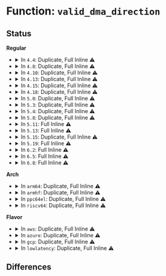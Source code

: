 # Function: <code>valid_dma_direction</code>

## Status
<b>Regular</b>
<ul>
<li>
<details>
<summary>In <code>4.4</code>: Duplicate, Full Inline ⚠️</summary>

**Collision:** Static Duplication

**Inline:** Full

**Transformation:** False

**Instances:**

```
In drivers/dma/dmaengine.c (0)
Location: include/linux/dma-mapping.h:74
Inline: True
```
```
In drivers/tty/serial/8250/8250_dma.c (0)
Location: include/linux/dma-mapping.h:74
Inline: True
```
```
In drivers/char/agp/intel-gtt.c (0)
Location: include/linux/dma-mapping.h:74
Inline: True
```
```
In drivers/scsi/scsi_lib_dma.c (0)
Location: include/linux/dma-mapping.h:74
Inline: True
```
```
In drivers/ata/libata-core.c (0)
Location: include/linux/dma-mapping.h:74
Inline: True
```
```
In drivers/spi/spi.c (0)
Location: include/linux/dma-mapping.h:74
Inline: True
```
```
In drivers/usb/core/hcd.c (0)
Location: include/linux/dma-mapping.h:74
Inline: True
```
```
In drivers/usb/dwc2/hcd.c (0)
Location: include/linux/dma-mapping.h:74
Inline: True
```
```
In drivers/usb/dwc2/hcd_intr.c (0)
Location: include/linux/dma-mapping.h:74
Inline: True
```
</details>
</li>
<li>
<details>
<summary>In <code>4.8</code>: Duplicate, Full Inline ⚠️</summary>

**Collision:** Static Duplication

**Inline:** Full

**Transformation:** False

**Instances:**

```
In drivers/dma/dmaengine.c (0)
Location: include/linux/dma-mapping.h:125
Inline: True
```
```
In drivers/virtio/virtio_ring.c (0)
Location: include/linux/dma-mapping.h:125
Inline: True
```
```
In drivers/tty/serial/8250/8250_dma.c (0)
Location: include/linux/dma-mapping.h:125
Inline: True
```
```
In drivers/char/agp/intel-gtt.c (0)
Location: include/linux/dma-mapping.h:125
Inline: True
```
```
In drivers/scsi/scsi_lib_dma.c (0)
Location: include/linux/dma-mapping.h:125
Inline: True
```
```
In drivers/ata/libata-core.c (0)
Location: include/linux/dma-mapping.h:125
Inline: True
```
```
In drivers/spi/spi.c (0)
Location: include/linux/dma-mapping.h:125
Inline: True
```
```
In drivers/usb/core/hcd.c (0)
Location: include/linux/dma-mapping.h:125
Inline: True
```
```
In drivers/usb/dwc2/hcd.c (0)
Location: include/linux/dma-mapping.h:125
Inline: True
```
```
In drivers/usb/dwc2/hcd_ddma.c (0)
Location: include/linux/dma-mapping.h:125
Inline: True
```
```
In drivers/usb/host/xhci-ring.c (0)
Location: include/linux/dma-mapping.h:125
Inline: True
```
</details>
</li>
<li>
<details>
<summary>In <code>4.10</code>: Duplicate, Full Inline ⚠️</summary>

**Collision:** Static Duplication

**Inline:** Full

**Transformation:** False

**Instances:**

```
In drivers/dma/dmaengine.c (0)
Location: include/linux/dma-mapping.h:136
Inline: True
```
```
In drivers/virtio/virtio_ring.c (0)
Location: include/linux/dma-mapping.h:136
Inline: True
```
```
In drivers/tty/serial/8250/8250_dma.c (0)
Location: include/linux/dma-mapping.h:136
Inline: True
```
```
In drivers/char/agp/intel-gtt.c (0)
Location: include/linux/dma-mapping.h:136
Inline: True
```
```
In drivers/scsi/scsi_lib_dma.c (0)
Location: include/linux/dma-mapping.h:136
Inline: True
```
```
In drivers/ata/libata-core.c (0)
Location: include/linux/dma-mapping.h:136
Inline: True
```
```
In drivers/spi/spi.c (0)
Location: include/linux/dma-mapping.h:136
Inline: True
```
```
In drivers/usb/core/hcd.c (0)
Location: include/linux/dma-mapping.h:136
Inline: True
```
```
In drivers/usb/dwc2/hcd.c (0)
Location: include/linux/dma-mapping.h:136
Inline: True
```
```
In drivers/usb/dwc2/hcd_ddma.c (0)
Location: include/linux/dma-mapping.h:136
Inline: True
```
```
In drivers/usb/host/xhci-ring.c (0)
Location: include/linux/dma-mapping.h:136
Inline: True
```
</details>
</li>
<li>
<details>
<summary>In <code>4.13</code>: Duplicate, Full Inline ⚠️</summary>

**Collision:** Static Duplication

**Inline:** Full

**Transformation:** False

**Instances:**

```
In drivers/dma/dmaengine.c (0)
Location: include/linux/dma-mapping.h:143
Inline: True
```
```
In drivers/virtio/virtio_ring.c (0)
Location: include/linux/dma-mapping.h:143
Inline: True
```
```
In drivers/tty/serial/8250/8250_dma.c (0)
Location: include/linux/dma-mapping.h:143
Inline: True
```
```
In drivers/char/agp/intel-gtt.c (0)
Location: include/linux/dma-mapping.h:143
Inline: True
```
```
In drivers/scsi/scsi_lib_dma.c (0)
Location: include/linux/dma-mapping.h:143
Inline: True
```
```
In drivers/ata/libata-core.c (0)
Location: include/linux/dma-mapping.h:143
Inline: True
```
```
In drivers/spi/spi.c (0)
Location: include/linux/dma-mapping.h:143
Inline: True
```
```
In drivers/usb/core/hcd.c (0)
Location: include/linux/dma-mapping.h:143
Inline: True
```
```
In drivers/usb/dwc2/hcd.c (0)
Location: include/linux/dma-mapping.h:143
Inline: True
```
```
In drivers/usb/dwc2/hcd_ddma.c (0)
Location: include/linux/dma-mapping.h:143
Inline: True
```
```
In drivers/usb/host/xhci-ring.c (0)
Location: include/linux/dma-mapping.h:143
Inline: True
```
</details>
</li>
<li>
<details>
<summary>In <code>4.15</code>: Duplicate, Full Inline ⚠️</summary>

**Collision:** Static Duplication

**Inline:** Full

**Transformation:** False

**Instances:**

```
In drivers/dma/dmaengine.c (0)
Location: include/linux/dma-mapping.h:146
Inline: True
```
```
In drivers/virtio/virtio_ring.c (0)
Location: include/linux/dma-mapping.h:146
Inline: True
```
```
In drivers/tty/serial/8250/8250_dma.c (0)
Location: include/linux/dma-mapping.h:146
Inline: True
```
```
In drivers/char/agp/intel-gtt.c (0)
Location: include/linux/dma-mapping.h:146
Inline: True
```
```
In drivers/scsi/scsi_lib_dma.c (0)
Location: include/linux/dma-mapping.h:146
Inline: True
```
```
In drivers/ata/libata-core.c (0)
Location: include/linux/dma-mapping.h:146
Inline: True
```
```
In drivers/spi/spi.c (0)
Location: include/linux/dma-mapping.h:146
Inline: True
```
```
In drivers/usb/core/hcd.c (0)
Location: include/linux/dma-mapping.h:146
Inline: True
```
```
In drivers/usb/dwc2/hcd.c (0)
Location: include/linux/dma-mapping.h:146
Inline: True
```
```
In drivers/usb/dwc2/hcd_ddma.c (0)
Location: include/linux/dma-mapping.h:146
Inline: True
```
```
In drivers/usb/host/xhci-ring.c (0)
Location: include/linux/dma-mapping.h:146
Inline: True
```
```
In drivers/usb/host/xhci-dbgcap.c (0)
Location: include/linux/dma-mapping.h:146
Inline: True
```
</details>
</li>
<li>
<details>
<summary>In <code>4.18</code>: Duplicate, Full Inline ⚠️</summary>

**Collision:** Static Duplication

**Inline:** Full

**Transformation:** False

**Instances:**

```
In drivers/pci/controller/dwc/pcie-designware-host.c (0)
Location: include/linux/dma-mapping.h:146
Inline: True
```
```
In drivers/dma/dmaengine.c (0)
Location: include/linux/dma-mapping.h:146
Inline: True
```
```
In drivers/virtio/virtio_ring.c (0)
Location: include/linux/dma-mapping.h:146
Inline: True
```
```
In drivers/tty/serial/8250/8250_dma.c (0)
Location: include/linux/dma-mapping.h:146
Inline: True
```
```
In drivers/char/agp/intel-gtt.c (0)
Location: include/linux/dma-mapping.h:146
Inline: True
```
```
In drivers/scsi/scsi_lib_dma.c (0)
Location: include/linux/dma-mapping.h:146
Inline: True
```
```
In drivers/ata/libata-core.c (0)
Location: include/linux/dma-mapping.h:146
Inline: True
```
```
In drivers/spi/spi.c (0)
Location: include/linux/dma-mapping.h:146
Inline: True
```
```
In drivers/usb/core/hcd.c (0)
Location: include/linux/dma-mapping.h:146
Inline: True
```
```
In drivers/usb/dwc2/hcd.c (0)
Location: include/linux/dma-mapping.h:146
Inline: True
```
```
In drivers/usb/dwc2/hcd_intr.c (0)
Location: include/linux/dma-mapping.h:146
Inline: True
```
```
In drivers/usb/dwc2/hcd_ddma.c (0)
Location: include/linux/dma-mapping.h:146
Inline: True
```
```
In drivers/usb/host/xhci-ring.c (0)
Location: include/linux/dma-mapping.h:146
Inline: True
```
```
In drivers/usb/host/xhci-dbgcap.c (0)
Location: include/linux/dma-mapping.h:146
Inline: True
```
```
In net/core/page_pool.c (0)
Location: include/linux/dma-mapping.h:146
Inline: True
```
</details>
</li>
<li>
<details>
<summary>In <code>5.0</code>: Duplicate, Full Inline ⚠️</summary>

**Collision:** Static Duplication

**Inline:** Full

**Transformation:** False

**Instances:**

```
In kernel/dma/mapping.c (0)
Location: include/linux/dma-mapping.h:145
Inline: True
```
```
In drivers/pci/controller/dwc/pcie-designware-host.c (0)
Location: include/linux/dma-mapping.h:145
Inline: True
```
```
In drivers/dma/dmaengine.c (0)
Location: include/linux/dma-mapping.h:145
Inline: True
```
```
In drivers/virtio/virtio_ring.c (0)
Location: include/linux/dma-mapping.h:145
Inline: True
```
```
In drivers/tty/serial/8250/8250_dma.c (0)
Location: include/linux/dma-mapping.h:145
Inline: True
```
```
In drivers/char/agp/intel-gtt.c (0)
Location: include/linux/dma-mapping.h:145
Inline: True
```
```
In drivers/dma-buf/udmabuf.c (0)
Location: include/linux/dma-mapping.h:145
Inline: True
```
```
In drivers/scsi/scsi_lib_dma.c (0)
Location: include/linux/dma-mapping.h:145
Inline: True
```
```
In drivers/ata/libata-core.c (0)
Location: include/linux/dma-mapping.h:145
Inline: True
```
```
In drivers/spi/spi.c (0)
Location: include/linux/dma-mapping.h:145
Inline: True
```
```
In drivers/usb/core/hcd.c (0)
Location: include/linux/dma-mapping.h:145
Inline: True
```
```
In drivers/usb/dwc2/hcd.c (0)
Location: include/linux/dma-mapping.h:145
Inline: True
```
```
In drivers/usb/dwc2/hcd_intr.c (0)
Location: include/linux/dma-mapping.h:145
Inline: True
```
```
In drivers/usb/dwc2/hcd_ddma.c (0)
Location: include/linux/dma-mapping.h:145
Inline: True
```
```
In drivers/usb/host/xhci-ring.c (0)
Location: include/linux/dma-mapping.h:145
Inline: True
```
```
In drivers/usb/host/xhci-dbgcap.c (0)
Location: include/linux/dma-mapping.h:145
Inline: True
```
```
In net/core/page_pool.c (0)
Location: include/linux/dma-mapping.h:145
Inline: True
```
</details>
</li>
<li>
<details>
<summary>In <code>5.3</code>: Duplicate, Full Inline ⚠️</summary>

**Collision:** Static Duplication

**Inline:** Full

**Transformation:** False

**Instances:**

```
In kernel/dma/mapping.c (0)
Location: include/linux/dma-mapping.h:145
Inline: True
```
```
In mm/hmm.c (0)
Location: include/linux/dma-mapping.h:145
Inline: True
```
```
In drivers/pci/controller/dwc/pcie-designware-host.c (0)
Location: include/linux/dma-mapping.h:145
Inline: True
```
```
In drivers/dma/dmaengine.c (0)
Location: include/linux/dma-mapping.h:145
Inline: True
```
```
In drivers/virtio/virtio_ring.c (0)
Location: include/linux/dma-mapping.h:145
Inline: True
```
```
In drivers/tty/serial/8250/8250_dma.c (0)
Location: include/linux/dma-mapping.h:145
Inline: True
```
```
In drivers/char/agp/intel-gtt.c (0)
Location: include/linux/dma-mapping.h:145
Inline: True
```
```
In drivers/dma-buf/udmabuf.c (0)
Location: include/linux/dma-mapping.h:145
Inline: True
```
```
In drivers/scsi/scsi_lib_dma.c (0)
Location: include/linux/dma-mapping.h:145
Inline: True
```
```
In drivers/ata/libata-core.c (0)
Location: include/linux/dma-mapping.h:145
Inline: True
```
```
In drivers/spi/spi.c (0)
Location: include/linux/dma-mapping.h:145
Inline: True
```
```
In drivers/usb/core/hcd.c (0)
Location: include/linux/dma-mapping.h:145
Inline: True
```
```
In drivers/usb/dwc2/hcd.c (0)
Location: include/linux/dma-mapping.h:145
Inline: True
```
```
In drivers/usb/dwc2/hcd_intr.c (0)
Location: include/linux/dma-mapping.h:145
Inline: True
```
```
In drivers/usb/dwc2/hcd_ddma.c (0)
Location: include/linux/dma-mapping.h:145
Inline: True
```
```
In drivers/usb/host/xhci-ring.c (0)
Location: include/linux/dma-mapping.h:145
Inline: True
```
```
In drivers/usb/host/xhci-dbgcap.c (0)
Location: include/linux/dma-mapping.h:145
Inline: True
```
```
In net/core/page_pool.c (0)
Location: include/linux/dma-mapping.h:145
Inline: True
```
</details>
</li>
<li>
<details>
<summary>In <code>5.4</code>: Duplicate, Full Inline ⚠️</summary>

**Collision:** Static Duplication

**Inline:** Full

**Transformation:** False

**Instances:**

```
In kernel/dma/mapping.c (0)
Location: include/linux/dma-mapping.h:143
Inline: True
```
```
In mm/hmm.c (0)
Location: include/linux/dma-mapping.h:143
Inline: True
```
```
In drivers/pci/controller/dwc/pcie-designware-host.c (0)
Location: include/linux/dma-mapping.h:143
Inline: True
```
```
In drivers/dma/dmaengine.c (0)
Location: include/linux/dma-mapping.h:143
Inline: True
```
```
In drivers/virtio/virtio_ring.c (0)
Location: include/linux/dma-mapping.h:143
Inline: True
```
```
In drivers/tty/serial/8250/8250_dma.c (0)
Location: include/linux/dma-mapping.h:143
Inline: True
```
```
In drivers/char/agp/intel-gtt.c (0)
Location: include/linux/dma-mapping.h:143
Inline: True
```
```
In drivers/dma-buf/udmabuf.c (0)
Location: include/linux/dma-mapping.h:143
Inline: True
```
```
In drivers/scsi/scsi_lib_dma.c (0)
Location: include/linux/dma-mapping.h:143
Inline: True
```
```
In drivers/ata/libata-core.c (0)
Location: include/linux/dma-mapping.h:143
Inline: True
```
```
In drivers/spi/spi.c (0)
Location: include/linux/dma-mapping.h:143
Inline: True
```
```
In drivers/usb/core/hcd.c (0)
Location: include/linux/dma-mapping.h:143
Inline: True
```
```
In drivers/usb/dwc2/hcd.c (0)
Location: include/linux/dma-mapping.h:143
Inline: True
```
```
In drivers/usb/dwc2/hcd_intr.c (0)
Location: include/linux/dma-mapping.h:143
Inline: True
```
```
In drivers/usb/dwc2/hcd_ddma.c (0)
Location: include/linux/dma-mapping.h:143
Inline: True
```
```
In drivers/usb/host/xhci-ring.c (0)
Location: include/linux/dma-mapping.h:143
Inline: True
```
```
In drivers/usb/host/xhci-dbgcap.c (0)
Location: include/linux/dma-mapping.h:143
Inline: True
```
```
In net/core/page_pool.c (0)
Location: include/linux/dma-mapping.h:143
Inline: True
```
</details>
</li>
<li>
<details>
<summary>In <code>5.8</code>: Duplicate, Full Inline ⚠️</summary>

**Collision:** Static Duplication

**Inline:** Full

**Transformation:** False

**Instances:**

```
In kernel/dma/mapping.c (0)
Location: include/linux/dma-mapping.h:143
Inline: True
```
```
In drivers/pci/controller/dwc/pcie-designware-host.c (0)
Location: include/linux/dma-mapping.h:143
Inline: True
```
```
In drivers/dma/dmaengine.c (0)
Location: include/linux/dma-mapping.h:143
Inline: True
```
```
In drivers/virtio/virtio_ring.c (0)
Location: include/linux/dma-mapping.h:143
Inline: True
```
```
In drivers/tty/serial/8250/8250_dma.c (0)
Location: include/linux/dma-mapping.h:143
Inline: True
```
```
In drivers/char/agp/intel-gtt.c (0)
Location: include/linux/dma-mapping.h:143
Inline: True
```
```
In drivers/dma-buf/heaps/heap-helpers.c (0)
Location: include/linux/dma-mapping.h:143
Inline: True
```
```
In drivers/dma-buf/udmabuf.c (0)
Location: include/linux/dma-mapping.h:143
Inline: True
```
```
In drivers/scsi/scsi_lib_dma.c (0)
Location: include/linux/dma-mapping.h:143
Inline: True
```
```
In drivers/ata/libata-core.c (0)
Location: include/linux/dma-mapping.h:143
Inline: True
```
```
In drivers/spi/spi.c (0)
Location: include/linux/dma-mapping.h:143
Inline: True
```
```
In drivers/usb/core/hcd.c (0)
Location: include/linux/dma-mapping.h:143
Inline: True
```
```
In drivers/usb/dwc2/hcd.c (0)
Location: include/linux/dma-mapping.h:143
Inline: True
```
```
In drivers/usb/dwc2/hcd_intr.c (0)
Location: include/linux/dma-mapping.h:143
Inline: True
```
```
In drivers/usb/dwc2/hcd_ddma.c (0)
Location: include/linux/dma-mapping.h:143
Inline: True
```
```
In drivers/usb/host/xhci-ring.c (0)
Location: include/linux/dma-mapping.h:143
Inline: True
```
```
In drivers/usb/host/xhci-dbgcap.c (0)
Location: include/linux/dma-mapping.h:143
Inline: True
```
```
In net/core/page_pool.c (0)
Location: include/linux/dma-mapping.h:143
Inline: True
```
```
In net/xdp/xsk_buff_pool.c (0)
Location: include/linux/dma-mapping.h:143
Inline: True
```
</details>
</li>
<li>
<details>
<summary>In <code>5.11</code>: Full Inline ⚠️</summary>

**Collision:** Unique Static

**Inline:** Full

**Transformation:** False

**Instances:**

```
In kernel/dma/mapping.c (0)
Location: include/linux/dma-direction.h:12
Inline: True
```
</details>
</li>
<li>
<details>
<summary>In <code>5.13</code>: Full Inline ⚠️</summary>

**Collision:** Unique Static

**Inline:** Full

**Transformation:** False

**Instances:**

```
In kernel/dma/mapping.c (0)
Location: include/linux/dma-direction.h:12
Inline: True
```
</details>
</li>
<li>
<details>
<summary>In <code>5.15</code>: Duplicate, Full Inline ⚠️</summary>

**Collision:** Static Duplication

**Inline:** Full

**Transformation:** False

**Instances:**

```
In kernel/dma/mapping.c (0)
Location: include/linux/dma-direction.h:12
Inline: True
```
```
In kernel/dma/swiotlb.c (0)
Location: include/linux/dma-direction.h:12
Inline: True
```
</details>
</li>
<li>
<details>
<summary>In <code>5.19</code>: Full Inline ⚠️</summary>

**Collision:** Unique Static

**Inline:** Full

**Transformation:** False

**Instances:**

```
In kernel/dma/mapping.c (0)
Location: include/linux/dma-direction.h:12
Inline: True
```
</details>
</li>
<li>
<details>
<summary>In <code>6.2</code>: Full Inline ⚠️</summary>

**Collision:** Unique Static

**Inline:** Full

**Transformation:** False

**Instances:**

```
In kernel/dma/mapping.c (0)
Location: include/linux/dma-direction.h:12
Inline: True
```
</details>
</li>
<li>
<details>
<summary>In <code>6.5</code>: Full Inline ⚠️</summary>

**Collision:** Unique Static

**Inline:** Full

**Transformation:** False

**Instances:**

```
In kernel/dma/mapping.c (0)
Location: include/linux/dma-direction.h:12
Inline: True
```
</details>
</li>
<li>
<details>
<summary>In <code>6.8</code>: Full Inline ⚠️</summary>

**Collision:** Unique Static

**Inline:** Full

**Transformation:** False

**Instances:**

```
In kernel/dma/mapping.c (0)
Location: include/linux/dma-direction.h:12
Inline: True
```
</details>
</li>
</ul>
<b>Arch</b>
<ul>
<li>
<details>
<summary>In <code>arm64</code>: Duplicate, Full Inline ⚠️</summary>

**Collision:** Static Duplication

**Inline:** Full

**Transformation:** False

**Instances:**

```
In kernel/dma/mapping.c (0)
Location: include/linux/dma-mapping.h:143
Inline: True
```
```
In mm/hmm.c (0)
Location: include/linux/dma-mapping.h:143
Inline: True
```
```
In drivers/pci/controller/dwc/pcie-designware-host.c (0)
Location: include/linux/dma-mapping.h:143
Inline: True
```
```
In drivers/dma/dmaengine.c (0)
Location: include/linux/dma-mapping.h:143
Inline: True
```
```
In drivers/dma/bcm2835-dma.c (0)
Location: include/linux/dma-mapping.h:143
Inline: True
```
```
In drivers/dma/mv_xor.c (0)
Location: include/linux/dma-mapping.h:143
Inline: True
```
```
In drivers/soc/fsl/qbman/qman.c (0)
Location: include/linux/dma-mapping.h:143
Inline: True
```
```
In drivers/virtio/virtio_ring.c (0)
Location: include/linux/dma-mapping.h:143
Inline: True
```
```
In drivers/tty/serial/8250/8250_dma.c (0)
Location: include/linux/dma-mapping.h:143
Inline: True
```
```
In drivers/tty/serial/amba-pl011.c (0)
Location: include/linux/dma-mapping.h:143
Inline: True
```
```
In drivers/tty/serial/imx.c (0)
Location: include/linux/dma-mapping.h:143
Inline: True
```
```
In drivers/tty/serial/msm_serial.c (0)
Location: include/linux/dma-mapping.h:143
Inline: True
```
```
In drivers/iommu/io-pgtable-arm.c (0)
Location: include/linux/dma-mapping.h:143
Inline: True
```
```
In drivers/iommu/rockchip-iommu.c (0)
Location: include/linux/dma-mapping.h:143
Inline: True
```
```
In drivers/dma-buf/udmabuf.c (0)
Location: include/linux/dma-mapping.h:143
Inline: True
```
```
In drivers/scsi/scsi_lib_dma.c (0)
Location: include/linux/dma-mapping.h:143
Inline: True
```
```
In drivers/ata/libata-core.c (0)
Location: include/linux/dma-mapping.h:143
Inline: True
```
```
In drivers/spi/spi.c (0)
Location: include/linux/dma-mapping.h:143
Inline: True
```
```
In drivers/net/ethernet/broadcom/bgmac.c (0)
Location: include/linux/dma-mapping.h:143
Inline: True
```
```
In drivers/net/ethernet/freescale/fec_main.c (0)
Location: include/linux/dma-mapping.h:143
Inline: True
```
```
In drivers/usb/core/hcd.c (0)
Location: include/linux/dma-mapping.h:143
Inline: True
```
```
In drivers/usb/dwc2/hcd.c (0)
Location: include/linux/dma-mapping.h:143
Inline: True
```
```
In drivers/usb/dwc2/hcd_intr.c (0)
Location: include/linux/dma-mapping.h:143
Inline: True
```
```
In drivers/usb/dwc2/hcd_ddma.c (0)
Location: include/linux/dma-mapping.h:143
Inline: True
```
```
In drivers/usb/host/xhci-ring.c (0)
Location: include/linux/dma-mapping.h:143
Inline: True
```
```
In drivers/usb/host/xhci-dbgcap.c (0)
Location: include/linux/dma-mapping.h:143
Inline: True
```
```
In drivers/mmc/host/mmci.c (0)
Location: include/linux/dma-mapping.h:143
Inline: True
```
```
In drivers/mmc/host/mmci_stm32_sdmmc.c (0)
Location: include/linux/dma-mapping.h:143
Inline: True
```
```
In drivers/firmware/qcom_scm-64.c (0)
Location: include/linux/dma-mapping.h:143
Inline: True
```
```
In net/core/page_pool.c (0)
Location: include/linux/dma-mapping.h:143
Inline: True
```
</details>
</li>
<li>
<details>
<summary>In <code>armhf</code>: Duplicate, Full Inline ⚠️</summary>

**Collision:** Static Duplication

**Inline:** Full

**Transformation:** False

**Instances:**

```
In kernel/dma/mapping.c (0)
Location: include/linux/dma-mapping.h:143
Inline: True
```
```
In mm/hmm.c (0)
Location: include/linux/dma-mapping.h:143
Inline: True
```
```
In drivers/pci/controller/dwc/pcie-designware-host.c (0)
Location: include/linux/dma-mapping.h:143
Inline: True
```
```
In drivers/dma/dmaengine.c (0)
Location: include/linux/dma-mapping.h:143
Inline: True
```
```
In drivers/dma/mv_xor.c (0)
Location: include/linux/dma-mapping.h:143
Inline: True
```
```
In drivers/virtio/virtio_ring.c (0)
Location: include/linux/dma-mapping.h:143
Inline: True
```
```
In drivers/tty/serial/8250/8250_dma.c (0)
Location: include/linux/dma-mapping.h:143
Inline: True
```
```
In drivers/tty/serial/amba-pl011.c (0)
Location: include/linux/dma-mapping.h:143
Inline: True
```
```
In drivers/tty/serial/imx.c (0)
Location: include/linux/dma-mapping.h:143
Inline: True
```
```
In drivers/tty/serial/msm_serial.c (0)
Location: include/linux/dma-mapping.h:143
Inline: True
```
```
In drivers/iommu/io-pgtable-arm.c (0)
Location: include/linux/dma-mapping.h:143
Inline: True
```
```
In drivers/iommu/omap-iommu.c (0)
Location: include/linux/dma-mapping.h:143
Inline: True
```
```
In drivers/iommu/rockchip-iommu.c (0)
Location: include/linux/dma-mapping.h:143
Inline: True
```
```
In drivers/iommu/tegra-smmu.c (0)
Location: include/linux/dma-mapping.h:143
Inline: True
```
```
In drivers/iommu/exynos-iommu.c (0)
Location: include/linux/dma-mapping.h:143
Inline: True
```
```
In drivers/dma-buf/udmabuf.c (0)
Location: include/linux/dma-mapping.h:143
Inline: True
```
```
In drivers/scsi/scsi_lib_dma.c (0)
Location: include/linux/dma-mapping.h:143
Inline: True
```
```
In drivers/ata/libata-core.c (0)
Location: include/linux/dma-mapping.h:143
Inline: True
```
```
In drivers/mtd/nand/raw/omap2.c (0)
Location: include/linux/dma-mapping.h:143
Inline: True
```
```
In drivers/spi/spi.c (0)
Location: include/linux/dma-mapping.h:143
Inline: True
```
```
In drivers/net/ethernet/freescale/fec_main.c (0)
Location: include/linux/dma-mapping.h:143
Inline: True
```
```
In drivers/net/ethernet/ti/davinci_cpdma.c (0)
Location: include/linux/dma-mapping.h:143
Inline: True
```
```
In drivers/usb/core/hcd.c (0)
Location: include/linux/dma-mapping.h:143
Inline: True
```
```
In drivers/usb/dwc2/hcd.c (0)
Location: include/linux/dma-mapping.h:143
Inline: True
```
```
In drivers/usb/dwc2/hcd_intr.c (0)
Location: include/linux/dma-mapping.h:143
Inline: True
```
```
In drivers/usb/dwc2/hcd_ddma.c (0)
Location: include/linux/dma-mapping.h:143
Inline: True
```
```
In drivers/usb/host/xhci-ring.c (0)
Location: include/linux/dma-mapping.h:143
Inline: True
```
```
In drivers/usb/host/xhci-dbgcap.c (0)
Location: include/linux/dma-mapping.h:143
Inline: True
```
```
In drivers/usb/gadget/udc/core.c (0)
Location: include/linux/dma-mapping.h:143
Inline: True
```
```
In drivers/i2c/busses/i2c-imx.c (0)
Location: include/linux/dma-mapping.h:143
Inline: True
```
```
In drivers/mmc/host/mmci.c (0)
Location: include/linux/dma-mapping.h:143
Inline: True
```
```
In drivers/mmc/host/mmci_stm32_sdmmc.c (0)
Location: include/linux/dma-mapping.h:143
Inline: True
```
```
In drivers/mmc/host/sdhci.c (0)
Location: include/linux/dma-mapping.h:143
Inline: True
```
```
In drivers/mmc/host/omap_hsmmc.c (0)
Location: include/linux/dma-mapping.h:143
Inline: True
```
```
In drivers/mmc/host/cqhci.c (0)
Location: include/linux/dma-mapping.h:143
Inline: True
```
```
In drivers/firmware/qcom_scm-32.c (0)
Location: include/linux/dma-mapping.h:143
Inline: True
```
```
In drivers/firmware/tegra/ivc.c (0)
Location: include/linux/dma-mapping.h:143
Inline: True
```
```
In drivers/staging/emxx_udc/emxx_udc.c (0)
Location: include/linux/dma-mapping.h:143
Inline: True
```
```
In net/core/page_pool.c (0)
Location: include/linux/dma-mapping.h:143
Inline: True
```
</details>
</li>
<li>
<details>
<summary>In <code>ppc64el</code>: Duplicate, Full Inline ⚠️</summary>

**Collision:** Static Duplication

**Inline:** Full

**Transformation:** False

**Instances:**

```
In kernel/dma/mapping.c (0)
Location: include/linux/dma-mapping.h:143
Inline: True
```
```
In mm/hmm.c (0)
Location: include/linux/dma-mapping.h:143
Inline: True
```
```
In drivers/dma/dmaengine.c (0)
Location: include/linux/dma-mapping.h:143
Inline: True
```
```
In drivers/virtio/virtio_ring.c (0)
Location: include/linux/dma-mapping.h:143
Inline: True
```
```
In drivers/tty/serial/8250/8250_dma.c (0)
Location: include/linux/dma-mapping.h:143
Inline: True
```
```
In drivers/char/tpm/tpm_ibmvtpm.c (0)
Location: include/linux/dma-mapping.h:143
Inline: True
```
```
In drivers/dma-buf/udmabuf.c (0)
Location: include/linux/dma-mapping.h:143
Inline: True
```
```
In drivers/scsi/scsi_lib_dma.c (0)
Location: include/linux/dma-mapping.h:143
Inline: True
```
```
In drivers/ata/libata-core.c (0)
Location: include/linux/dma-mapping.h:143
Inline: True
```
```
In drivers/spi/spi.c (0)
Location: include/linux/dma-mapping.h:143
Inline: True
```
```
In drivers/usb/core/hcd.c (0)
Location: include/linux/dma-mapping.h:143
Inline: True
```
```
In drivers/usb/dwc2/hcd.c (0)
Location: include/linux/dma-mapping.h:143
Inline: True
```
```
In drivers/usb/dwc2/hcd_intr.c (0)
Location: include/linux/dma-mapping.h:143
Inline: True
```
```
In drivers/usb/dwc2/hcd_ddma.c (0)
Location: include/linux/dma-mapping.h:143
Inline: True
```
```
In drivers/usb/host/xhci-ring.c (0)
Location: include/linux/dma-mapping.h:143
Inline: True
```
```
In drivers/usb/host/xhci-dbgcap.c (0)
Location: include/linux/dma-mapping.h:143
Inline: True
```
```
In net/core/page_pool.c (0)
Location: include/linux/dma-mapping.h:143
Inline: True
```
</details>
</li>
<li>
<details>
<summary>In <code>riscv64</code>: Duplicate, Full Inline ⚠️</summary>

**Collision:** Static Duplication

**Inline:** Full

**Transformation:** False

**Instances:**

```
In kernel/dma/mapping.c (0)
Location: include/linux/dma-mapping.h:143
Inline: True
```
```
In mm/hmm.c (0)
Location: include/linux/dma-mapping.h:143
Inline: True
```
```
In drivers/pci/controller/dwc/pcie-designware-host.c (0)
Location: include/linux/dma-mapping.h:143
Inline: True
```
```
In drivers/dma/dmaengine.c (0)
Location: include/linux/dma-mapping.h:143
Inline: True
```
```
In drivers/virtio/virtio_ring.c (0)
Location: include/linux/dma-mapping.h:143
Inline: True
```
```
In drivers/tty/serial/8250/8250_dma.c (0)
Location: include/linux/dma-mapping.h:143
Inline: True
```
```
In drivers/dma-buf/udmabuf.c (0)
Location: include/linux/dma-mapping.h:143
Inline: True
```
```
In drivers/scsi/scsi_lib_dma.c (0)
Location: include/linux/dma-mapping.h:143
Inline: True
```
```
In drivers/ata/libata-core.c (0)
Location: include/linux/dma-mapping.h:143
Inline: True
```
```
In drivers/spi/spi.c (0)
Location: include/linux/dma-mapping.h:143
Inline: True
```
```
In drivers/usb/core/hcd.c (0)
Location: include/linux/dma-mapping.h:143
Inline: True
```
```
In drivers/usb/dwc2/hcd.c (0)
Location: include/linux/dma-mapping.h:143
Inline: True
```
```
In drivers/usb/dwc2/hcd_intr.c (0)
Location: include/linux/dma-mapping.h:143
Inline: True
```
```
In drivers/usb/dwc2/hcd_ddma.c (0)
Location: include/linux/dma-mapping.h:143
Inline: True
```
```
In drivers/usb/host/xhci-ring.c (0)
Location: include/linux/dma-mapping.h:143
Inline: True
```
```
In drivers/usb/host/xhci-dbgcap.c (0)
Location: include/linux/dma-mapping.h:143
Inline: True
```
```
In drivers/mmc/host/mmc_spi.c (0)
Location: include/linux/dma-mapping.h:143
Inline: True
```
```
In net/core/page_pool.c (0)
Location: include/linux/dma-mapping.h:143
Inline: True
```
</details>
</li>
</ul>
<b>Flavor</b>
<ul>
<li>
<details>
<summary>In <code>aws</code>: Duplicate, Full Inline ⚠️</summary>

**Collision:** Static Duplication

**Inline:** Full

**Transformation:** False

**Instances:**

```
In kernel/dma/mapping.c (0)
Location: include/linux/dma-mapping.h:143
Inline: True
```
```
In mm/hmm.c (0)
Location: include/linux/dma-mapping.h:143
Inline: True
```
```
In drivers/pci/controller/dwc/pcie-designware-host.c (0)
Location: include/linux/dma-mapping.h:143
Inline: True
```
```
In drivers/dma/dmaengine.c (0)
Location: include/linux/dma-mapping.h:143
Inline: True
```
```
In drivers/virtio/virtio_ring.c (0)
Location: include/linux/dma-mapping.h:143
Inline: True
```
```
In drivers/tty/serial/8250/8250_dma.c (0)
Location: include/linux/dma-mapping.h:143
Inline: True
```
```
In drivers/char/agp/intel-gtt.c (0)
Location: include/linux/dma-mapping.h:143
Inline: True
```
```
In drivers/dma-buf/udmabuf.c (0)
Location: include/linux/dma-mapping.h:143
Inline: True
```
```
In drivers/scsi/scsi_lib_dma.c (0)
Location: include/linux/dma-mapping.h:143
Inline: True
```
```
In drivers/nvme/host/pci.c (0)
Location: include/linux/dma-mapping.h:143
Inline: True
```
```
In drivers/ata/libata-core.c (0)
Location: include/linux/dma-mapping.h:143
Inline: True
```
```
In drivers/spi/spi.c (0)
Location: include/linux/dma-mapping.h:143
Inline: True
```
```
In drivers/usb/core/hcd.c (0)
Location: include/linux/dma-mapping.h:143
Inline: True
```
```
In drivers/usb/dwc2/hcd.c (0)
Location: include/linux/dma-mapping.h:143
Inline: True
```
```
In drivers/usb/dwc2/hcd_intr.c (0)
Location: include/linux/dma-mapping.h:143
Inline: True
```
```
In drivers/usb/dwc2/hcd_ddma.c (0)
Location: include/linux/dma-mapping.h:143
Inline: True
```
```
In drivers/usb/host/xhci-ring.c (0)
Location: include/linux/dma-mapping.h:143
Inline: True
```
```
In net/core/page_pool.c (0)
Location: include/linux/dma-mapping.h:143
Inline: True
```
</details>
</li>
<li>
<details>
<summary>In <code>azure</code>: Duplicate, Full Inline ⚠️</summary>

**Collision:** Static Duplication

**Inline:** Full

**Transformation:** False

**Instances:**

```
In kernel/dma/mapping.c (0)
Location: include/linux/dma-mapping.h:143
Inline: True
```
```
In mm/hmm.c (0)
Location: include/linux/dma-mapping.h:143
Inline: True
```
```
In drivers/pci/controller/dwc/pcie-designware-host.c (0)
Location: include/linux/dma-mapping.h:143
Inline: True
```
```
In drivers/dma/dmaengine.c (0)
Location: include/linux/dma-mapping.h:143
Inline: True
```
```
In drivers/virtio/virtio_ring.c (0)
Location: include/linux/dma-mapping.h:143
Inline: True
```
```
In drivers/tty/serial/8250/8250_dma.c (0)
Location: include/linux/dma-mapping.h:143
Inline: True
```
```
In drivers/char/agp/intel-gtt.c (0)
Location: include/linux/dma-mapping.h:143
Inline: True
```
```
In drivers/dma-buf/udmabuf.c (0)
Location: include/linux/dma-mapping.h:143
Inline: True
```
```
In drivers/scsi/scsi_lib_dma.c (0)
Location: include/linux/dma-mapping.h:143
Inline: True
```
```
In drivers/nvme/host/pci.c (0)
Location: include/linux/dma-mapping.h:143
Inline: True
```
```
In drivers/ata/libata-core.c (0)
Location: include/linux/dma-mapping.h:143
Inline: True
```
```
In drivers/spi/spi.c (0)
Location: include/linux/dma-mapping.h:143
Inline: True
```
```
In drivers/usb/core/hcd.c (0)
Location: include/linux/dma-mapping.h:143
Inline: True
```
```
In drivers/usb/host/xhci-ring.c (0)
Location: include/linux/dma-mapping.h:143
Inline: True
```
```
In drivers/usb/host/xhci-dbgcap.c (0)
Location: include/linux/dma-mapping.h:143
Inline: True
```
```
In net/core/page_pool.c (0)
Location: include/linux/dma-mapping.h:143
Inline: True
```
</details>
</li>
<li>
<details>
<summary>In <code>gcp</code>: Duplicate, Full Inline ⚠️</summary>

**Collision:** Static Duplication

**Inline:** Full

**Transformation:** False

**Instances:**

```
In kernel/dma/mapping.c (0)
Location: include/linux/dma-mapping.h:143
Inline: True
```
```
In mm/hmm.c (0)
Location: include/linux/dma-mapping.h:143
Inline: True
```
```
In drivers/pci/controller/dwc/pcie-designware-host.c (0)
Location: include/linux/dma-mapping.h:143
Inline: True
```
```
In drivers/dma/dmaengine.c (0)
Location: include/linux/dma-mapping.h:143
Inline: True
```
```
In drivers/virtio/virtio_ring.c (0)
Location: include/linux/dma-mapping.h:143
Inline: True
```
```
In drivers/tty/serial/8250/8250_dma.c (0)
Location: include/linux/dma-mapping.h:143
Inline: True
```
```
In drivers/char/agp/intel-gtt.c (0)
Location: include/linux/dma-mapping.h:143
Inline: True
```
```
In drivers/dma-buf/udmabuf.c (0)
Location: include/linux/dma-mapping.h:143
Inline: True
```
```
In drivers/scsi/scsi_lib_dma.c (0)
Location: include/linux/dma-mapping.h:143
Inline: True
```
```
In drivers/ata/libata-core.c (0)
Location: include/linux/dma-mapping.h:143
Inline: True
```
```
In drivers/spi/spi.c (0)
Location: include/linux/dma-mapping.h:143
Inline: True
```
```
In drivers/usb/core/hcd.c (0)
Location: include/linux/dma-mapping.h:143
Inline: True
```
```
In drivers/usb/dwc2/hcd.c (0)
Location: include/linux/dma-mapping.h:143
Inline: True
```
```
In drivers/usb/dwc2/hcd_intr.c (0)
Location: include/linux/dma-mapping.h:143
Inline: True
```
```
In drivers/usb/dwc2/hcd_ddma.c (0)
Location: include/linux/dma-mapping.h:143
Inline: True
```
```
In drivers/usb/host/xhci-ring.c (0)
Location: include/linux/dma-mapping.h:143
Inline: True
```
```
In drivers/usb/host/xhci-dbgcap.c (0)
Location: include/linux/dma-mapping.h:143
Inline: True
```
```
In drivers/i2c/busses/i2c-amd-mp2-plat.c (0)
Location: include/linux/dma-mapping.h:143
Inline: True
```
```
In net/core/page_pool.c (0)
Location: include/linux/dma-mapping.h:143
Inline: True
```
</details>
</li>
<li>
<details>
<summary>In <code>lowlatency</code>: Duplicate, Full Inline ⚠️</summary>

**Collision:** Static Duplication

**Inline:** Full

**Transformation:** False

**Instances:**

```
In kernel/dma/mapping.c (0)
Location: include/linux/dma-mapping.h:143
Inline: True
```
```
In mm/hmm.c (0)
Location: include/linux/dma-mapping.h:143
Inline: True
```
```
In drivers/pci/controller/dwc/pcie-designware-host.c (0)
Location: include/linux/dma-mapping.h:143
Inline: True
```
```
In drivers/dma/dmaengine.c (0)
Location: include/linux/dma-mapping.h:143
Inline: True
```
```
In drivers/virtio/virtio_ring.c (0)
Location: include/linux/dma-mapping.h:143
Inline: True
```
```
In drivers/tty/serial/8250/8250_dma.c (0)
Location: include/linux/dma-mapping.h:143
Inline: True
```
```
In drivers/char/agp/intel-gtt.c (0)
Location: include/linux/dma-mapping.h:143
Inline: True
```
```
In drivers/dma-buf/udmabuf.c (0)
Location: include/linux/dma-mapping.h:143
Inline: True
```
```
In drivers/scsi/scsi_lib_dma.c (0)
Location: include/linux/dma-mapping.h:143
Inline: True
```
```
In drivers/ata/libata-core.c (0)
Location: include/linux/dma-mapping.h:143
Inline: True
```
```
In drivers/spi/spi.c (0)
Location: include/linux/dma-mapping.h:143
Inline: True
```
```
In drivers/usb/core/hcd.c (0)
Location: include/linux/dma-mapping.h:143
Inline: True
```
```
In drivers/usb/dwc2/hcd.c (0)
Location: include/linux/dma-mapping.h:143
Inline: True
```
```
In drivers/usb/dwc2/hcd_intr.c (0)
Location: include/linux/dma-mapping.h:143
Inline: True
```
```
In drivers/usb/dwc2/hcd_ddma.c (0)
Location: include/linux/dma-mapping.h:143
Inline: True
```
```
In drivers/usb/host/xhci-ring.c (0)
Location: include/linux/dma-mapping.h:143
Inline: True
```
```
In drivers/usb/host/xhci-dbgcap.c (0)
Location: include/linux/dma-mapping.h:143
Inline: True
```
```
In net/core/page_pool.c (0)
Location: include/linux/dma-mapping.h:143
Inline: True
```
</details>
</li>
</ul>

## Differences
